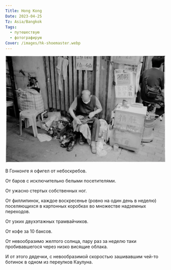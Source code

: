 ```yaml
---
Title: Hong Kong
Date: 2023-04-25
Tz: Asia/Bangkok
Tags:
  - путешествую
  - фотографирую
Cover: /images/hk-shoemaster.webp
---
```


![Hong Kong shoe master, 2023](images/hk-shoemaster@2x.webp)

В Гонконге я офигел от небоскребов.

От баров с исключительно белыми посетителями.

От ужасно стертых собственных ног.

От филлипинок, каждое воскресенье (ровно на один день в неделю) поселяющихся в картонных коробках во множестве надземных переходов.

От узких двухэтажных трамвайчиков.

От кофе за 10 баксов.

От невообразимо желтого солнца, пару раз за неделю таки пробивавшегося через низко висящие облака.

И от этого дядечки, с невообразимой скоростью зашивавшим чей-то ботинок в одном из переулков Каулуна.